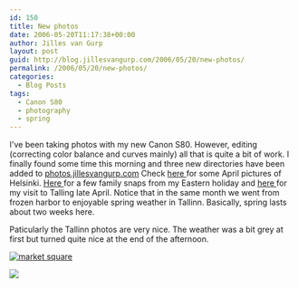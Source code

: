 ```yaml
---
id: 150
title: New photos
date: 2006-05-20T11:17:38+00:00
author: Jilles van Gurp
layout: post
guid: http://blog.jillesvangurp.com/2006/05/20/new-photos/
permalink: /2006/05/20/new-photos/
categories:
  - Blog Posts
tags:
  - Canon S80
  - photography
  - spring
---
```

I've been taking photos with my new Canon S80. However, editing (correcting color balance and curves mainly) all that is quite a bit of work.  I finally found some time this morning and three new directories have been added to [photos.jillesvangurp.com](https://www.jillesvangurp.com)
Check [here ](https://www.jillesvangurp.com/Album/2006/2006%20IV%20April%20Helsinki/index.html)for some April pictures of Helsinki. [Here ](https://www.jillesvangurp.com/Album/2006/2006%20V%20Eastern/index.html)for a few family snaps from my Eastern holiday and [here ](https://www.jillesvangurp.com/Album/2006/2006%20VI%20Tallinn/index.html)for my visit to Talling late April. Notice that in the same month we went from frozen harbor to enjoyable spring weather in Tallinn. Basically, spring lasts about two weeks here.

Paticularly the Tallinn photos are very nice. The weather was a bit grey at first but turned quite nice at the end of the afternoon.

[![market square](https://www.jillesvangurp.com/Album/2006/2006%20VI%20Tallinn/slides/IMG_0193.jpg)](https://www.jillesvangurp.com/Album/2006/2006%20VI%20Tallinn/slides/IMG_0193.jpg)

[![](https://www.jillesvangurp.com/Album/2006/2006%20VI%20Tallinn/slides/IMG_0215.jpg)](https://www.jillesvangurp.com/Album/2006/2006%20VI%20Tallinn/slides/IMG_0215.jpg)